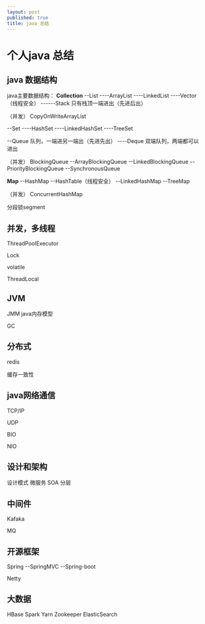 ```yaml
---
layout: post
published: true
title: java 总结
---
```

# 个人java 总结

## java 数据结构

java主要数据结构：
**Collection**
--List
----ArrayList
----LinkedList
----Vector（线程安全）
------Stack 只有栈顶一端进出（先进后出）

（并发）
CopyOnWriteArrayList

--Set
----HashSet
----LinkedHashSet
----TreeSet


--Queue 队列，一端进另一端出（先进先出）
----Deque 双端队列，两端都可以进出

（并发）
BlockingQueue
--ArrayBlockingQueue
--LinkedBlockingQueue
--PriorityBlockingQueue
--SynchronousQueue


**Map**
--HashMap
--HashTable（线程安全）
--LinkedHashMap
--TreeMap

（并发）
ConcurrentHashMap

 分段锁segment


## 并发，多线程

ThreadPoolExecutor

Lock

volatile

ThreadLocal



## JVM

JMM java内存模型

GC



## 分布式

redis

缓存一致性



## java网络通信

TCP/IP

UDP

BIO

NIO


## 设计和架构

设计模式
微服务
SOA
分层

## 中间件

Kafaka

MQ

## 开源框架

Spring
--SpringMVC
--Spring-boot

Netty


## 大数据

HBase
Spark
Yarn
Zookeeper
ElasticSearch


